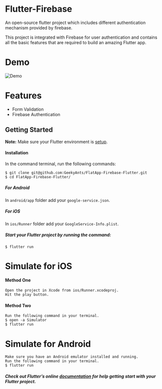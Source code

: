 # Flutter-Firebase

An open-source flutter project which includes different authentication mechanism provided by firebase.


This project is integrated with Firebase for user authentication and contains all the basic features that are required to build an amazing Flutter app. 

# Demo
![Demo](https://github.com/sumn2u/flutter-firebase-authentication/raw/master/screenshots/screenshot.gif.gif)

# Features
* Form Validation
* Firebase Authentication
    
## Getting Started
**Note:** Make sure your Flutter environment is [setup](https://flutter.io/getting-started/).

#### Installation

In the command terminal, run the following commands:

    $ git clone git@github.com:GeekyAnts/FlatApp-Firebase-Flutter.git
    $ cd FlatApp-Firebase-Flutter/
    


##### For Android
In `android/app` folder add your `google-service.json`.
##### For iOS
In `ios/Runner` folder add your `GoogleService-Info.plist`.

##### Start your Flutter project by running the command:
    $ flutter run

# Simulate for iOS
#### Method One
    
    Open the project in Xcode from ios/Runner.xcodeproj.
    Hit the play button.

#### Method Two

    Run the following command in your terminal.
    $ open -a Simulator
    $ flutter run

# Simulate for Android

    Make sure you have an Android emulator installed and running.
    Run the following command in your terminal.
    $ flutter run
    
##### Check out Flutter’s online [documentation](http://flutter.io/) for help getting start with your Flutter project. 

